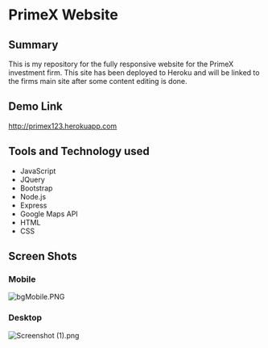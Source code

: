 # PrimeX Website #

## Summary ##

This is my repository for the fully responsive website for the PrimeX investment firm.  This site has been deployed to Heroku and will be linked to the firms main site after some content editing is done.

## Demo Link ##
http://primex123.herokuapp.com

## Tools and Technology used ##

* JavaScript
* JQuery
* Bootstrap
* Node.js
* Express
* Google Maps API
* HTML
* CSS

## Screen Shots ##

### Mobile ###
![bgMobile.PNG](https://bitbucket.org/repo/qGRB8b/images/1213292930-bgMobile.PNG)

### Desktop ###
![Screenshot (1).png](https://bitbucket.org/repo/qGRB8b/images/261908269-Screenshot%20(1).png)